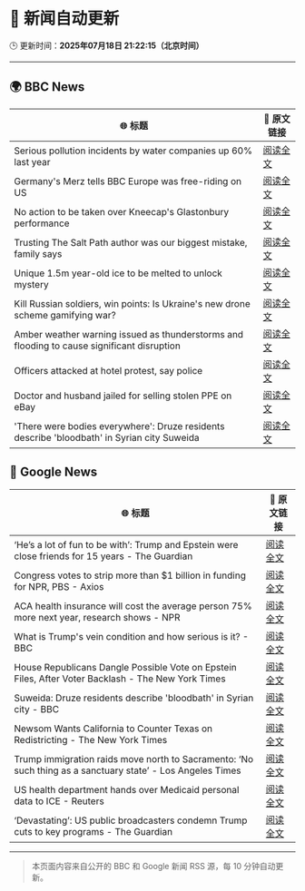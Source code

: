 # 🧠 新闻自动更新

🕒 更新时间：**2025年07月18日 21:22:15（北京时间）**

---

## 🌍 BBC News

| 🌐 标题 | 🔗 原文链接 |
|--------|-------------|
| Serious pollution incidents by water companies up 60% last year | [阅读全文](https://www.bbc.com/news/articles/cg5zl75dmm0o) |
| Germany's Merz tells BBC Europe was free-riding on US | [阅读全文](https://www.bbc.com/news/articles/ckg6v0pk964o) |
| No action to be taken over Kneecap's Glastonbury performance | [阅读全文](https://www.bbc.com/news/articles/cly290dk226o) |
| Trusting The Salt Path author was our biggest mistake, family says | [阅读全文](https://www.bbc.com/news/articles/c80p2pzgpmgo) |
| Unique 1.5m year-old ice to be melted to unlock mystery | [阅读全文](https://www.bbc.com/news/articles/c5ygwd6yj28o) |
| Kill Russian soldiers, win points: Is Ukraine's new drone scheme gamifying war? | [阅读全文](https://www.bbc.com/news/articles/c80p9k1r1dlo) |
| Amber weather warning issued as thunderstorms and flooding to cause significant disruption | [阅读全文](https://www.bbc.com/weather/articles/cn7d5221le7o) |
| Officers attacked at hotel protest, say police | [阅读全文](https://www.bbc.com/news/articles/c70rgkrr6rpo) |
| Doctor and husband jailed for selling stolen PPE on eBay | [阅读全文](https://www.bbc.com/news/articles/ckgl8qn1we8o) |
| 'There were bodies everywhere': Druze residents describe 'bloodbath' in Syrian city Suweida | [阅读全文](https://www.bbc.com/news/articles/c5y76e9p1gno) |

## 📰 Google News

| 🌐 标题 | 🔗 原文链接 |
|--------|-------------|
| ‘He’s a lot of fun to be with’: Trump and Epstein were close friends for 15 years - The Guardian | [阅读全文](https://news.google.com/rss/articles/CBMifEFVX3lxTE5IMWdKQkJtSGY1TUhxTnM2VGpHdnR0YWZaYlJpdUthUF9ISDV4ZmhRYzVhQUdfaDlRV0VaRHhQSWFzWF9lR1JROXEtTDJJbjNTbUJJR0JITGt4aHBLTXlzbFFfZ3JkallRNkdGYnRNZVdNQjF4V05Uc3pOYnk?oc=5) |
| Congress votes to strip more than $1 billion in funding for NPR, PBS - Axios | [阅读全文](https://news.google.com/rss/articles/CBMiZkFVX3lxTE96c0hycTczRElsVDNGZTVKWDVsdVJJeVJXTUJ2SDlHQi0xQzgzbEVoRGI5b19lYXh0RGh1WTROZmNqN2VhOFFvNDdYaEZpNUxQTTVHb1Y3Z0NCY1dEUzlONVF3T3RsQQ?oc=5) |
| ACA health insurance will cost the average person 75% more next year, research shows - NPR | [阅读全文](https://news.google.com/rss/articles/CBMiuwFBVV95cUxQX1ozQ0FRMUpTT29saVI5bGl4cXA5clZLWjVrSTRCYjJsSDl3dFp2ZXpPYnNNTHUxZF9OMTZwUUVaRVozZzhLT1RkU18wMUItMzB0Q2lPMFY3ZUlsZE9ZWlJ2V0o5ai1iMTN5QzJzMnV6TmhqZEZCVmJlRHh4WUpkTkN3SzFPRVcxNmVCUmVFa3hGS3BXYnBmVndXQ2UxUmp0MXhSVk1tNk5UNU9OZDN5S0RpMjJUR203ZE5r?oc=5) |
| What is Trump's vein condition and how serious is it? - BBC | [阅读全文](https://news.google.com/rss/articles/CBMiWkFVX3lxTE9EVGtwaG96bHRHOVVRdDVJTmFYcDdDX3lsMXhKQ2VvTEJLQUdnUjZ2STYwTFpaM04tNHlHTHl3VHdBNWtUeHFHbi1WX1MyRnNCa1JNQmllZEo3UdIBX0FVX3lxTE5HX2xMUFV3SHJhaE84dlRTbW5hQk1jS0VlRVlSbW56RFdBbnNGRVdZZXEyRTJZV21aa0pKWDdMMVVrRlgwRUV6c0xtbnFtTENQOEhpaG1URGJjQlFqejRr?oc=5) |
| House Republicans Dangle Possible Vote on Epstein Files, After Voter Backlash - The New York Times | [阅读全文](https://news.google.com/rss/articles/CBMikgFBVV95cUxONDFQVWh2bzJ4M3hnNEZvUW9pdTE2YV9oS0FhVVBCdFZiN0hGbWJpYjhfWE9yQW5YMTZaSEs1NTJfMFR2VDBUaWwzb0o1Z3F2VFBNREVRU3Y5YTIwcTZVSzRFbmJ0RVNyalNVNGlZei16ZEJDNHhOQW9OLVU0YlV1ZVdtcUJZVHI1VmFSZUkyWm1JUQ?oc=5) |
| Suweida: Druze residents describe 'bloodbath' in Syrian city - BBC | [阅读全文](https://news.google.com/rss/articles/CBMiWkFVX3lxTE1yUjRIQlhVZGVPZlppVThSUjlHYnV2aGFkb1J3UjBjSlgtNjlEQ0VFQ2NQbUVkYmxUVDVjMWdKMzdsTjBrdTZTclNCWU1vamcwcHNmcGtQeEVsd9IBX0FVX3lxTE14MFNZVmRzNFYyT1lMMUVZc0d1QTdOWGJINGN1Y1UteFhBOUl2MmhPeEI5VWN3UTRSMTJqbGpiSnE2VEVONnZONXRnZjRUV2RqdlFYTXVVUUxPMXhKOEdn?oc=5) |
| Newsom Wants California to Counter Texas on Redistricting - The New York Times | [阅读全文](https://news.google.com/rss/articles/CBMihwFBVV95cUxNZXVFaUkyTGR6eEhpTjRVaW1GV1pSc0l3MzA3aWhYQWt2bFdnY3lQTzczX0Fxd1Z5d2N4V3YxYmNTVmNGU2prd2ZxX05BNkJiMjczRlRweHhRbjZQLWdHbDRidWFxXzUtUnBvVjVwUVN3cHRzR1ZoanB1UkgyQnZJa1dCa1QtVHc?oc=5) |
| Trump immigration raids move north to Sacramento: ‘No such thing as a sanctuary state’ - Los Angeles Times | [阅读全文](https://news.google.com/rss/articles/CBMixwFBVV95cUxQbFFlcHpoM05iZkQ3Qm8xMXItWUQ5ejM2NW1MVFZTZU1nZXdDUXNEdTNtRk5ObWlqdVJwTU5zRk1pd1F5X1QxdllVX3JVdzRqcC1uT2dZNC0tUS15bVctcDdpMTRvekQ0cF81MVVaY3ZDei1GUnBCcHVCUUlmTjFBWWZjME9mNDNVNFRBRnF2TEY2VFB4M05Rc05kTnlrR2JxQjZrU005MHFLdzNhTkJmY0diMTVpWmRVTk5FdjJJWlFHUkJ5d0gw?oc=5) |
| US health department hands over Medicaid personal data to ICE - Reuters | [阅读全文](https://news.google.com/rss/articles/CBMiygFBVV95cUxPdzl4WGk2NWdLd3NsdE1QS1VNVmFDbFJQNTlTQUN6c19RaEdCUGlKZkN6VHNwdGtSbldXTk5wSXdLcHZPbFFCTFlZblBkZFZaWXU0STM3TGY0Rjh2Z3U1ek16N1JBWDhzaU0ta1ZqTWxiVkg2d0xIOGN4b3FBS25lYlVxNzRqZUtKMDh1eWpmZlNncFNLOThjN0RlSjNudHplNzJBcHI0WnNKaFZXZHNUMUlfR1dvMTZtajh3SWdJS1VSOU9FN05kT1Rn?oc=5) |
| ‘Devastating’: US public broadcasters condemn Trump cuts to key programs - The Guardian | [阅读全文](https://news.google.com/rss/articles/CBMiggFBVV95cUxOXzI2UkU1Z3FYTjJvN1FvSVdkUjhpVnF4bUhINGd5cmVwLWlhZFZYRkctVGdmWVFaWGVzbEJLRHVqWmw4Q01qY1FNTjdRN2tuYUkyWmI1dlkwbEZlNl92cWducVpsZVpoalJJZW5MaE1KY2tkRXVsQ29GWXQtN2x3eWZn?oc=5) |

---
> 本页面内容来自公开的 BBC 和 Google 新闻 RSS 源，每 10 分钟自动更新。